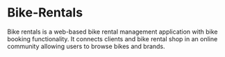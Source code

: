 # Bike-Rentals
Bike  rentals is a web-based bike rental management application with bike booking functionality. It connects clients and bike rental shop in an online community allowing users to browse bikes and brands. 
